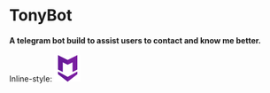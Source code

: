
# TonyBot

<h4>A telegram bot build to assist users to contact and know me better.</h4>

Inline-style: 
![click on the logo to talk to Tony](https://github.com/adam-p/markdown-here/raw/master/src/common/images/icon48.png "hey,there")


